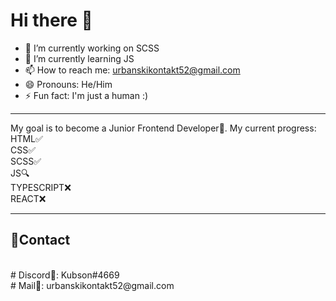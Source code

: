 # Hi there 👋

- 🔭 I’m currently working on SCSS
- 🌱 I’m currently learning JS
- 📫 How to reach me: urbanskikontakt52@gmail.com
- 😄 Pronouns: He/Him
- ⚡ Fun fact: I'm just a human :)

---

My goal is to become a Junior Frontend Developer💼.
My current progress:
HTML✅
<br>
CSS✅
<br>
SCSS✅
<br>
JS🔍
<br>
TYPESCRIPT❌
<br>
REACT❌

---

## 🎇Contact
<br>
# Discord🏹: Kubson#4669
<br>
# Mail📩: urbanskikontakt52@gmail.com
